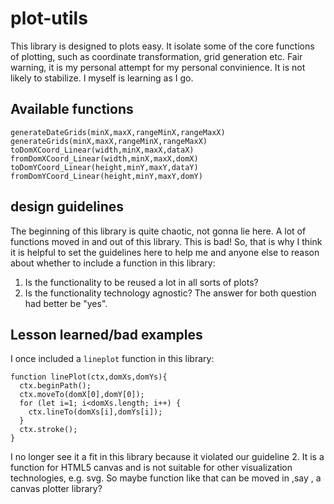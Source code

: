 # plot-utils
This library is designed to plots easy. It isolate some of the core functions of plotting, such as coordinate transformation, grid generation etc.
Fair warning, it is my personal attempt for my personal convinience. It is not likely to stabilize. I myself is learning as I go.

## Available functions
```
generateDateGrids(minX,maxX,rangeMinX,rangeMaxX)
generateGrids(minX,maxX,rangeMinX,rangeMaxX)
toDomXCoord_Linear(width,minX,maxX,dataX)
fromDomXCoord_Linear(width,minX,maxX,domX)
toDomYCoord_Linear(height,minY,maxY,dataY)
fromDomYCoord_Linear(height,minY,maxY,domY)
```

## design guidelines
The beginning of this library is quite chaotic, not gonna lie here. A lot of functions moved in and out of this library. This is bad!
So, that is why I think it is helpful to set the guidelines here to help me and anyone else to reason about whether to include a function in this library:
1. Is the functionality to be reused a lot in all sorts of plots?
2. Is the functionality technology agnostic?
The answer for both question had better be "yes".

## Lesson learned/bad examples
I once included a `lineplot` function in this library:
```
function linePlot(ctx,domXs,domYs){
  ctx.beginPath();
  ctx.moveTo(domX[0],domY[0]);
  for (let i=1; i<domXs.length; i++) {
    ctx.lineTo(domXs[i],domYs[i]);
  }
  ctx.stroke();
}
```
I no longer see it a fit in this library because it violated our guideline 2. It is a function for HTML5 canvas and is not suitable for other visualization technologies, e.g. svg.
So maybe function like that can be moved in ,say , a canvas plotter library?
